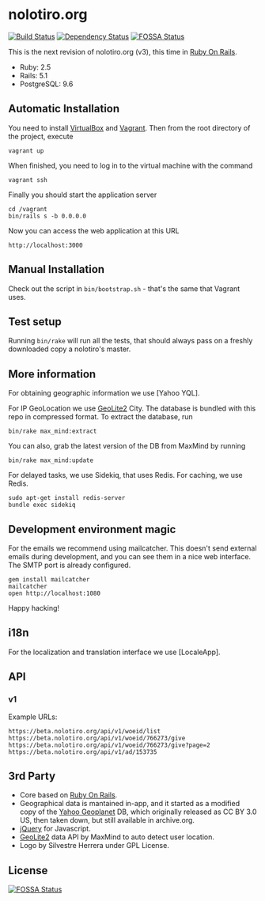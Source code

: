 # nolotiro.org

[![Build Status][Travis Badge]][Travis URL]
[![Dependency Status][Gemnasium Badge]][Gemnasium URL]
[![FOSSA Status](https://app.fossa.io/api/projects/git%2Bgithub.com%2Falabs%2Fnolotiro.org.svg?type=shield)](https://app.fossa.io/projects/git%2Bgithub.com%2Falabs%2Fnolotiro.org?ref=badge_shield)

This is the next revision of nolotiro.org (v3), this time in [Ruby On Rails].

* Ruby: 2.5
* Rails: 5.1
* PostgreSQL: 9.6

## Automatic Installation

You need to install [VirtualBox] and [Vagrant]. Then from the root directory of
the project, execute

```
vagrant up
 ```

When finished, you need to log in to the virtual machine with the command

```
vagrant ssh
```

Finally you should start the application server

```
cd /vagrant
bin/rails s -b 0.0.0.0
```

Now you can access the web application at this URL

```
http://localhost:3000
```

## Manual Installation

Check out the script in `bin/bootstrap.sh` - that's the same that Vagrant uses.

## Test setup

Running `bin/rake` will run all the tests, that should always pass on a freshly
downloaded copy a nolotiro's master.

## More information

For obtaining geographic information we use [Yahoo YQL].

For IP GeoLocation we use [GeoLite2] City. The database is bundled with this
repo in compressed format. To extract the database, run

```
bin/rake max_mind:extract
```

You can also, grab the latest version of the DB from MaxMind by running

```
bin/rake max_mind:update
```

For delayed tasks, we use Sidekiq, that uses Redis. For caching, we use Redis.

```
sudo apt-get install redis-server
bundle exec sidekiq
```

## Development environment magic

For the emails we recommend using mailcatcher. This doesn't send external emails
during development, and you can see them in a nice web interface. The SMTP port
is already configured.

```
gem install mailcatcher
mailcatcher
open http://localhost:1080
```

Happy hacking!

## i18n

For the localization and translation interface we use [LocaleApp].

## API

### v1

Example URLs:

```
https://beta.nolotiro.org/api/v1/woeid/list
https://beta.nolotiro.org/api/v1/woeid/766273/give
https://beta.nolotiro.org/api/v1/woeid/766273/give?page=2
https://beta.nolotiro.org/api/v1/ad/153735
```

## 3rd Party

* Core based on [Ruby On Rails].
* Geographical data is mantained in-app, and it started as a modified copy of
  the [Yahoo Geoplanet] DB, which originally released as CC BY 3.0 US, then
  taken down, but still available in archive.org.
* [jQuery] for Javascript.
* [GeoLite2] data API by MaxMind to auto detect user location.
* Logo by Silvestre Herrera under GPL License.

[Gemnasium Badge]: https://gemnasium.com/alabs/nolotiro.org.svg
[Gemnasium URL]: https://gemnasium.com/alabs/nolotiro.org
[GeoLite2]: https://dev.maxmind.com/geoip/geoip2/geolite2
[jQuery]: https://jquery.com
[Ruby on Rails]: http://rubyonrails.org
[Travis Badge]: https://travis-ci.org/alabs/nolotiro.org.svg?branch=master
[Travis URL]: https://travis-ci.org/alabs/nolotiro.org
[Vagrant]: https://www.vagrantup.com/
[Virtualbox]: https://www.virtualbox.org/
[Yahoo Geoplanet]: https://archive.org/details/geoplanet_data_7.10.0.zip


## License
[![FOSSA Status](https://app.fossa.io/api/projects/git%2Bgithub.com%2Falabs%2Fnolotiro.org.svg?type=large)](https://app.fossa.io/projects/git%2Bgithub.com%2Falabs%2Fnolotiro.org?ref=badge_large)